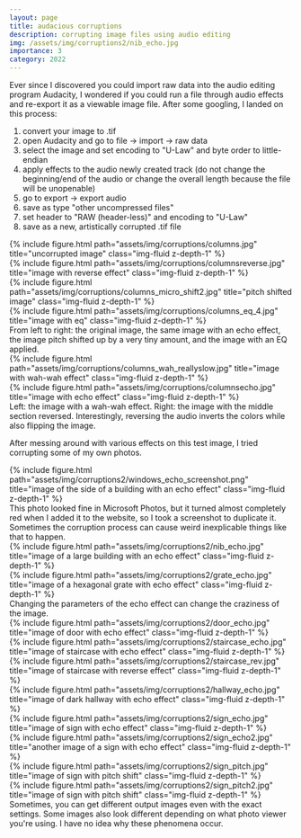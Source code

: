 ```yaml
---
layout: page
title: audacious corruptions
description: corrupting image files using audio editing
img: /assets/img/corruptions2/nib_echo.jpg
importance: 3
category: 2022
---
```


Ever since I discovered you could import raw data into the audio editing program Audacity, I wondered if you could run a file through audio effects and re-export it as a viewable image file. After some googling, I landed on this process:

1. convert your image to .tif
2. open Audacity and go to file -> import -> raw data
3. select the image and set encoding to "U-Law" and byte order to little-endian
4. apply effects to the audio newly created track 
   (do not change the beginning/end of the audio or change the overall length because the file will be unopenable)
5. go to export -> export audio
6. save as type "other uncompressed files"
7. set header to "RAW (header-less)" and encoding to "U-Law"
6. save as a new, artistically corrupted .tif file
    

<div class="row">
    <div class="col-sm mt-3 mt-md-0">
        {% include figure.html path="assets/img/corruptions/columns.jpg" title="uncorrupted image" class="img-fluid z-depth-1" %}
    </div>
    <div class="col-sm mt-3 mt-md-0">
        {% include figure.html path="assets/img/corruptions/columnsreverse.jpg" title="image with reverse effect" class="img-fluid z-depth-1" %}
    </div>
    <div class="col-sm mt-3 mt-md-0">
        {% include figure.html path="assets/img/corruptions/columns_micro_shift2.jpg" title="pitch shifted image" class="img-fluid z-depth-1" %}
    </div>
    <div class="col-sm mt-3 mt-md-0">
        {% include figure.html path="assets/img/corruptions/columns_eq_4.jpg" title="image with eq" class="img-fluid z-depth-1" %}
    </div>
</div>
<div class="caption">
    From left to right: the original image, the same image with an echo effect, the image pitch shifted up by a very tiny amount, and the image with an EQ applied.
</div>

<div class="row">
    <div class="col-sm mt-3 mt-md-0">
        {% include figure.html path="assets/img/corruptions/columns_wah_reallyslow.jpg" title="image with wah-wah effect" class="img-fluid  z-depth-1" %}
    </div>
    <div class="col-sm mt-3 mt-md-0">
        {% include figure.html path="assets/img/corruptions/columnsecho.jpg" title="image with echo effect" class="img-fluid  z-depth-1" %}
    </div>
</div>
<div class="caption">
    Left: the image with a wah-wah effect. Right: the image with the middle section reversed. Interestingly, reversing the audio inverts the colors while also flipping the image.
</div>


After messing around with various effects on this test image, I tried corrupting some of my own photos.

<div class="row justify-content-sm-center">
    <div class="col-sm-3 mt-3 mt-md-0">
        {% include figure.html path="assets/img/corruptions2/windows_echo_screenshot.png" title="image of the side of a building with an echo effect" class="img-fluid  z-depth-1" %}
    </div>
</div>
<div class="caption">
    This photo looked fine in Microsoft Photos, but it turned almost completely red when I added it to the website, so I took a screenshot to duplicate it. Sometimes the corruption process can cause weird inexplicable things like that to happen.
</div>

<div class="row justify-content-sm-center">
    <div class="col-sm-8 mt-3 mt-md-0">
        {% include figure.html path="assets/img/corruptions2/nib_echo.jpg" title="image of a large building with an echo effect" class="img-fluid  z-depth-1" %}
    </div>
    <div class="col-sm-4 mt-3 mt-md-0">
        {% include figure.html path="assets/img/corruptions2/grate_echo.jpg" title="image of a hexagonal grate with echo effect" class="img-fluid  z-depth-1" %}
    </div>
</div>
<div class="caption">
    Changing the parameters of the echo effect can change the craziness of the image.
</div>

<div class="row">
    <div class="col-sm mt-3 mt-md-0">
        {% include figure.html path="assets/img/corruptions2/door_echo.jpg" title="image of door with echo effect" class="img-fluid  z-depth-1" %}
    </div>
    <div class="col-sm mt-3 mt-md-0">
        {% include figure.html path="assets/img/corruptions2/staircase_echo.jpg" title="image of staircase with echo effect" class="img-fluid  z-depth-1" %}
    </div>
</div>

<div class="row">
    <div class="col-sm mt-3 mt-md-0">
        {% include figure.html path="assets/img/corruptions2/staircase_rev.jpg" title="image of staircase with reverse effect" class="img-fluid  z-depth-1" %}
    </div>
    <div class="col-sm mt-3 mt-md-0">
        {% include figure.html path="assets/img/corruptions2/hallway_echo.jpg" title="image of dark hallway with echo effect" class="img-fluid  z-depth-1" %}
    </div>
</div>

<div class="row">
    <div class="col-sm mt-3 mt-md-0">
        {% include figure.html path="assets/img/corruptions2/sign_echo.jpg" title="image of sign with echo effect" class="img-fluid  z-depth-1" %}
    </div>
    <div class="col-sm mt-3 mt-md-0">
        {% include figure.html path="assets/img/corruptions2/sign_echo2.jpg" title="another image of a sign with echo effect" class="img-fluid  z-depth-1" %}
    </div>
    <div class="col-sm mt-3 mt-md-0">
        {% include figure.html path="assets/img/corruptions2/sign_pitch.jpg" title="image of sign with pitch shift" class="img-fluid  z-depth-1" %}
    </div>
    <div class="col-sm mt-3 mt-md-0">
        {% include figure.html path="assets/img/corruptions2/sign_pitch2.jpg" title="image of sign with pitch shift" class="img-fluid  z-depth-1" %}
    </div>
</div>
<div class="caption">
    Sometimes, you can get different output images even with the exact settings. Some images also look different depending on what photo viewer you're using. I have no idea why these phenomena occur.
</div>